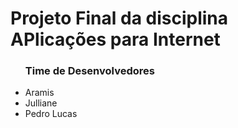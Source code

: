 <h1>Projeto Final da disciplina APlicações para Internet</h1>
<ul>
  <h3>Time de Desenvolvedores</h3>
  <li>Aramis</li>
  <li>Julliane</li>
  <li>Pedro Lucas</li>
</ul>
